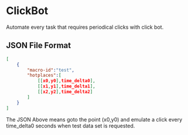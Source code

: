 # ClickBot
Automate every task that requires periodical clicks with click bot.


## JSON File Format
```json
[
    {
        "macro-id":"test",
        "hotplaces":[
            [[x0,y0],time_delta0],
            [[x1,y1],time_delta1],
            [[x2,y2],time_delta2]
        ]
    }
]
```
The JSON Above means goto the point (x0,y0) and emulate a click every time_delta0 seconds when test data set is requested.